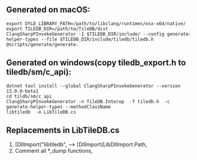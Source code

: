 ## Generated on macOS:
```
export DYLD_LIBRARY_PATH=/path/to/libclang/runtimes/osx-x64/native/
export TILEDB_DIR=/path/to/TileDB/dist
ClangSharpPInvokeGenerator -I $TILEDB_DIR/include/ --config generate-helper-types --file $TILEDB_DIR/include/tiledb/tiledb.h @scripts/generate/generate.
```

## Generated on windows(copy tiledb_export.h to tiledb/sm/c_api):
```
dotnet tool install --global ClangSharpPInvokeGenerator --version 13.0.0-beta1
cd tildb/sm/c_api
ClangSharpPInvokeGenerator -n TileDB.Interop  -f tiledb.h  -c generate-helper-types --methodClassName
libtiledb  -o LibTileDB.cs
```

## Replacements in LibTileDB.cs

1. [DllImport("libtiledb", --> [DllImport(LibDllImport.Path, 
2. Comment all  *_dump functions, 
